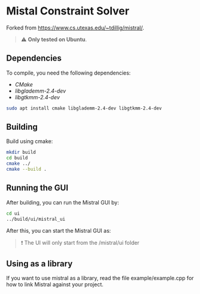 # Mistal Constraint Solver

Forked from <https://www.cs.utexas.edu/~tdillig/mistral/>.

> :warning: **Only tested on Ubuntu**.

## Dependencies

To compile, you need the following dependencies:

* *CMake*
* *libglademm-2.4-dev*
* *libgtkmm-2.4-dev*

```bash
sudo apt install cmake libglademm-2.4-dev libgtkmm-2.4-dev
```

## Building 

Build using cmake:

```bash
mkdir build
cd build
cmake ../
cmake --build .
```

## Running the GUI

After building, you can run the Mistral GUI by:

```bash
cd ui
../build/ui/mistral_ui
```

After this, you can start the Mistral GUI as:


> :heavy_exclamation_mark: The UI will only start from the /mistral/ui folder

## Using as a library

If you want to use mistral as a library, read the file example/example.cpp 
for how to link Mistral against your project.
